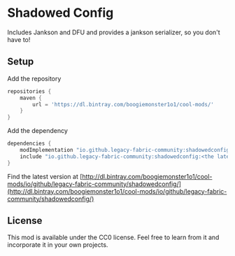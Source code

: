 # Shadowed Config
Includes Jankson and DFU and provides a jankson serializer, so you don't have to!

## Setup
Add the repository
```gradle
repositories {
    maven {
        url = 'https://dl.bintray.com/boogiemonster1o1/cool-mods/'
    }
}
```


Add the dependency 
```gradle
dependencies {
    modImplementation "io.github.legacy-fabric-community:shadowedconfig:<the latest version>"
    include "io.github.legacy-fabric-community:shadowedconfig:<the latest version>"
}
```

Find the latest version at [http://dl.bintray.com/boogiemonster1o1/cool-mods/io/github/legacy-fabric-community/shadowedconfig/](http://dl.bintray.com/boogiemonster1o1/cool-mods/io/github/legacy-fabric-community/shadowedconfig/)

## License

This mod is available under the CC0 license. Feel free to learn from it and incorporate it in your own projects.
